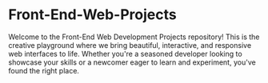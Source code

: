# Front-End-Web-Projects
Welcome to the Front-End Web Development Projects repository! This is the creative playground where we bring beautiful, interactive, and responsive web interfaces to life. Whether you're a seasoned developer looking to showcase your skills or a newcomer eager to learn and experiment, you've found the right place.
